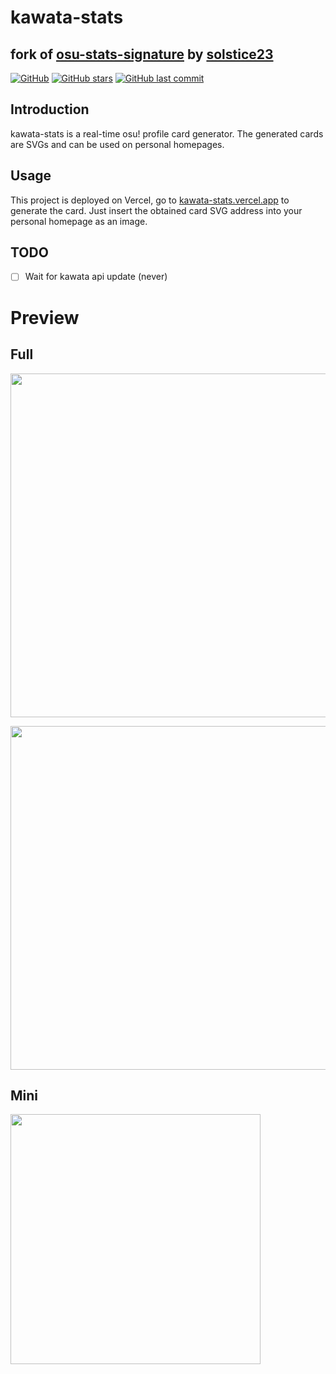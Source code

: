 # kawata-stats
## fork of [osu-stats-signature](https://github.com/solstice23/osu-stats-signature) by [solstice23](https://github.com/solstice23)

[![GitHub](https://img.shields.io/github/license/10pc/kawata-stats?color=blue&style=for-the-badge)](https://github.com/10pc/kawata-stats/blob/master/LICENSE) [![GitHub stars](https://img.shields.io/github/stars/10pc/kawata-stats?color=ff69b4&style=for-the-badge)](https://github.com/10pc/kawata-stats/stargazers) [![GitHub last commit](https://img.shields.io/github/last-commit/10pc/kawata-stats?style=for-the-badge)](https://github.com/10pc/kawata-stats/commits/master)

## Introduction

kawata-stats is a real-time osu! profile card generator. The generated cards are SVGs and can be used on personal homepages.

## Usage

This project is deployed on Vercel, go to [kawata-stats.vercel.app](https://kawata-stats.vercel.app) to generate the card.
Just insert the obtained card SVG address into your personal homepage as an image.

## TODO

- [ ] Wait for kawata api update (never)

# Preview

## Full

<a href="https://osu.ppy.sh/users/7562902/"><img src="https://kawata-stats.vercel.app/card?user=10pc&gamemode=std&mode=rx&lang=en&animation=true" width="550" /></a>

<a href="https://osu.ppy.sh/users/21226378/"><img src="https://kawata-stats.vercel.app/card?user=kfc&gamemode=std&mode=rx&lang=en&animation=true" width="550" /></a>

## Mini

<a href="https://osu.ppy.sh/users/21226378/"><img src="https://kawata-stats.vercel.app/card?user=zenosu&mode=std&blur=6&animation=true&mini=true" width="400" /></a>
